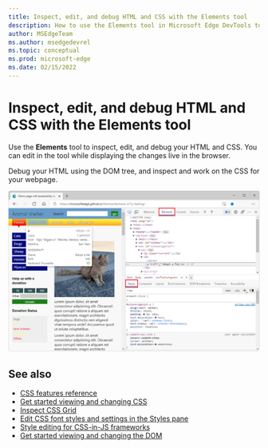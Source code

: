 ```yaml
---
title: Inspect, edit, and debug HTML and CSS with the Elements tool
description: How to use the Elements tool in Microsoft Edge DevTools to inspect, edit, and debug HTML and CSS.
author: MSEdgeTeam
ms.author: msedgedevrel
ms.topic: conceptual
ms.prod: microsoft-edge
ms.date: 02/15/2022
---
```

# Inspect, edit, and debug HTML and CSS with the Elements tool

Use the **Elements** tool to inspect, edit, and debug your HTML and CSS.  You can edit in the tool while displaying the changes live in the browser.  

Debug your HTML using the DOM tree, and inspect and work on the CSS for your webpage.

![The Elements tool.](../media/elements-tool.png)


<!-- ====================================================================== -->
## See also

* [CSS features reference](../css/reference.md)
* [Get started viewing and changing CSS](../css/index.md)
* [Inspect CSS Grid](../css/grid.md)
* [Edit CSS font styles and settings in the Styles pane](../inspect-styles/edit-fonts.md)
* [Style editing for CSS-in-JS frameworks](../css/css-in-js.md)
* [Get started viewing and changing the DOM](../dom/index.md)
